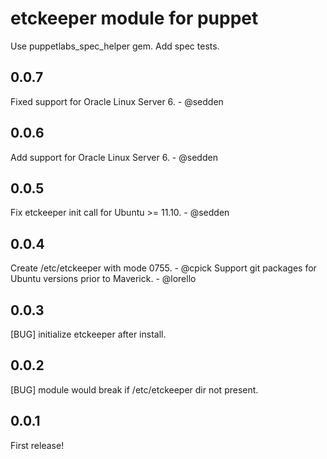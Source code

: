 etckeeper module for puppet
===========================

Use puppetlabs_spec_helper gem.
Add spec tests.

0.0.7
-----
Fixed support for Oracle Linux Server 6. - @sedden

0.0.6
-----
Add support for Oracle Linux Server 6. - @sedden

0.0.5
-----
Fix etckeeper init call for Ubuntu >= 11.10. - @sedden

0.0.4
-----
Create /etc/etckeeper with mode 0755. - @cpick
Support git packages for Ubuntu versions prior to Maverick. - @lorello

0.0.3
-----
[BUG] initialize etckeeper after install.

0.0.2
-----
[BUG] module would break if /etc/etckeeper dir not present.

0.0.1
-----
First release!
